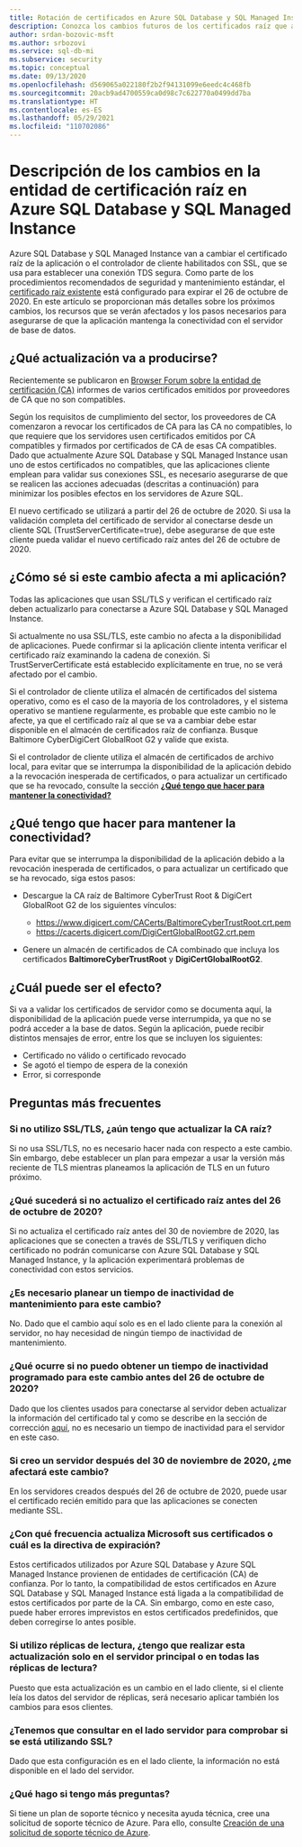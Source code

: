 ```yaml
---
title: Rotación de certificados en Azure SQL Database y SQL Managed Instance
description: Conozca los cambios futuros de los certificados raíz que afectarán Azure SQL Database y Azure SQL Managed Instance.
author: srdan-bozovic-msft
ms.author: srbozovi
ms.service: sql-db-mi
ms.subservice: security
ms.topic: conceptual
ms.date: 09/13/2020
ms.openlocfilehash: d569065a022180f2b2f94131099e6eedc4c468fb
ms.sourcegitcommit: 20acb9ad4700559ca0d98c7c622770a0499dd7ba
ms.translationtype: HT
ms.contentlocale: es-ES
ms.lasthandoff: 05/29/2021
ms.locfileid: "110702086"
---
```

# <a name="understanding-the-changes-in-the-root-ca-change-for-azure-sql-database--sql-managed-instance"></a>Descripción de los cambios en la entidad de certificación raíz en Azure SQL Database y SQL Managed Instance

Azure SQL Database y SQL Managed Instance van a cambiar el certificado raíz de la aplicación o el controlador de cliente habilitados con SSL, que se usa para establecer una conexión TDS segura. Como parte de los procedimientos recomendados de seguridad y mantenimiento estándar, el [certificado raíz existente](https://www.digicert.com/CACerts/BaltimoreCyberTrustRoot.crt.pem) está configurado para expirar el 26 de octubre de 2020. En este artículo se proporcionan más detalles sobre los próximos cambios, los recursos que se verán afectados y los pasos necesarios para asegurarse de que la aplicación mantenga la conectividad con el servidor de base de datos.

## <a name="what-update-is-going-to-happen"></a>¿Qué actualización va a producirse?

Recientemente se publicaron en [Browser Forum sobre la entidad de certificación (CA)](https://cabforum.org/) informes de varios certificados emitidos por proveedores de CA que no son compatibles.

Según los requisitos de cumplimiento del sector, los proveedores de CA comenzaron a revocar los certificados de CA para las CA no compatibles, lo que requiere que los servidores usen certificados emitidos por CA compatibles y firmados por certificados de CA de esas CA compatibles. Dado que actualmente Azure SQL Database y SQL Managed Instance usan uno de estos certificados no compatibles, que las aplicaciones cliente emplean para validar sus conexiones SSL, es necesario asegurarse de que se realicen las acciones adecuadas (descritas a continuación) para minimizar los posibles efectos en los servidores de Azure SQL.

El nuevo certificado se utilizará a partir del 26 de octubre de 2020. Si usa la validación completa del certificado de servidor al conectarse desde un cliente SQL (TrustServerCertificate=true), debe asegurarse de que este cliente pueda validar el nuevo certificado raíz antes del 26 de octubre de 2020.

## <a name="how-do-i-know-if-my-application-might-be-affected"></a>¿Cómo sé si este cambio afecta a mi aplicación?

Todas las aplicaciones que usan SSL/TLS y verifican el certificado raíz deben actualizarlo para conectarse a Azure SQL Database y SQL Managed Instance. 

Si actualmente no usa SSL/TLS, este cambio no afecta a la disponibilidad de aplicaciones. Puede confirmar si la aplicación cliente intenta verificar el certificado raíz examinando la cadena de conexión. Si TrustServerCertificate está establecido explícitamente en true, no se verá afectado por el cambio.

Si el controlador de cliente utiliza el almacén de certificados del sistema operativo, como es el caso de la mayoría de los controladores, y el sistema operativo se mantiene regularmente, es probable que este cambio no le afecte, ya que el certificado raíz al que se va a cambiar debe estar disponible en el almacén de certificados raíz de confianza. Busque Baltimore CyberDigiCert GlobalRoot G2 y valide que exista.

Si el controlador de cliente utiliza el almacén de certificados de archivo local, para evitar que se interrumpa la disponibilidad de la aplicación debido a la revocación inesperada de certificados, o para actualizar un certificado que se ha revocado, consulte la sección [ **¿Qué tengo que hacer para mantener la conectividad?**](./ssl-root-certificate-expiring.md#what-do-i-need-to-do-to-maintain-connectivity)

## <a name="what-do-i-need-to-do-to-maintain-connectivity"></a>¿Qué tengo que hacer para mantener la conectividad?

Para evitar que se interrumpa la disponibilidad de la aplicación debido a la revocación inesperada de certificados, o para actualizar un certificado que se ha revocado, siga estos pasos:

*   Descargue la CA raíz de Baltimore CyberTrust Root & DigiCert GlobalRoot G2 de los siguientes vínculos:
    *   https://www.digicert.com/CACerts/BaltimoreCyberTrustRoot.crt.pem
    *   https://cacerts.digicert.com/DigiCertGlobalRootG2.crt.pem

*   Genere un almacén de certificados de CA combinado que incluya los certificados **BaltimoreCyberTrustRoot** y **DigiCertGlobalRootG2**.

## <a name="what-can-be-the-impact"></a>¿Cuál puede ser el efecto?
Si va a validar los certificados de servidor como se documenta aquí, la disponibilidad de la aplicación puede verse interrumpida, ya que no se podrá acceder a la base de datos. Según la aplicación, puede recibir distintos mensajes de error, entre los que se incluyen los siguientes:
*   Certificado no válido o certificado revocado
*   Se agotó el tiempo de espera de la conexión
*   Error, si corresponde

## <a name="frequently-asked-questions"></a>Preguntas más frecuentes

### <a name="if-i-am-not-using-ssltls-do-i-still-need-to-update-the-root-ca"></a>Si no utilizo SSL/TLS, ¿aún tengo que actualizar la CA raíz?
Si no usa SSL/TLS, no es necesario hacer nada con respecto a este cambio. Sin embargo, debe establecer un plan para empezar a usar la versión más reciente de TLS mientras planeamos la aplicación de TLS en un futuro próximo.

### <a name="what-will-happen-if-i-do-not-update-the-root-certificate-before-october-26-2020"></a>¿Qué sucederá si no actualizo el certificado raíz antes del 26 de octubre de 2020?
Si no actualiza el certificado raíz antes del 30 de noviembre de 2020, las aplicaciones que se conecten a través de SSL/TLS y verifiquen dicho certificado no podrán comunicarse con Azure SQL Database y SQL Managed Instance, y la aplicación experimentará problemas de conectividad con estos servicios.

### <a name="do-i-need-to-plan-a-maintenance-downtime-for-this-changebr"></a>¿Es necesario planear un tiempo de inactividad de mantenimiento para este cambio?<BR>
No. Dado que el cambio aquí solo es en el lado cliente para la conexión al servidor, no hay necesidad de ningún tiempo de inactividad de mantenimiento.

### <a name="what-if-i-cannot-get-a-scheduled-downtime-for-this-change-before-october-26-2020"></a>¿Qué ocurre si no puedo obtener un tiempo de inactividad programado para este cambio antes del 26 de octubre de 2020?
Dado que los clientes usados para conectarse al servidor deben actualizar la información del certificado tal y como se describe en la sección de corrección [aquí](./ssl-root-certificate-expiring.md#what-do-i-need-to-do-to-maintain-connectivity), no es necesario un tiempo de inactividad para el servidor en este caso.

### <a name="if-i-create-a-new-server-after-november-30-2020-will-i-be-impacted"></a>Si creo un servidor después del 30 de noviembre de 2020, ¿me afectará este cambio?
En los servidores creados después del 26 de octubre de 2020, puede usar el certificado recién emitido para que las aplicaciones se conecten mediante SSL.

### <a name="how-often-does-microsoft-update-their-certificates-or-what-is-the-expiry-policy"></a>¿Con qué frecuencia actualiza Microsoft sus certificados o cuál es la directiva de expiración?
Estos certificados utilizados por Azure SQL Database y Azure SQL Managed Instance provienen de entidades de certificación (CA) de confianza. Por lo tanto, la compatibilidad de estos certificados en Azure SQL Database y SQL Managed Instance está ligada a la compatibilidad de estos certificados por parte de la CA. Sin embargo, como en este caso, puede haber errores imprevistos en estos certificados predefinidos, que deben corregirse lo antes posible.

### <a name="if-i-am-using-read-replicas-do-i-need-to-perform-this-update-only-on-primary-server-or-all-the-read-replicas"></a>Si utilizo réplicas de lectura, ¿tengo que realizar esta actualización solo en el servidor principal o en todas las réplicas de lectura?
Puesto que esta actualización es un cambio en el lado cliente, si el cliente leía los datos del servidor de réplicas, será necesario aplicar también los cambios para esos clientes. 

### <a name="do-we-have-server-side-query-to-verify-if-ssl-is-being-used"></a>¿Tenemos que consultar en el lado servidor para comprobar si se está utilizando SSL?
Dado que esta configuración es en el lado cliente, la información no está disponible en el lado del servidor.

### <a name="what-if-i-have-further-questions"></a>¿Qué hago si tengo más preguntas?
Si tiene un plan de soporte técnico y necesita ayuda técnica, cree una solicitud de soporte técnico de Azure. Para ello, consulte [Creación de una solicitud de soporte técnico de Azure](../../azure-portal/supportability/how-to-create-azure-support-request.md).